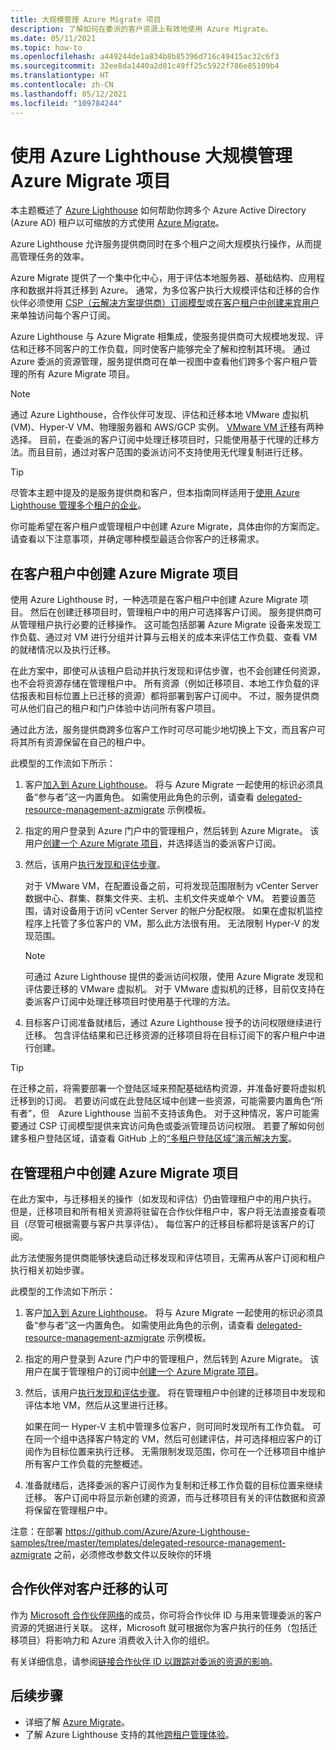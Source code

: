 ```yaml
---
title: 大规模管理 Azure Migrate 项目
description: 了解如何在委派的客户资源上有效地使用 Azure Migrate。
ms.date: 05/11/2021
ms.topic: how-to
ms.openlocfilehash: a449244de1a834b8b85396d716c49415ac32c6f3
ms.sourcegitcommit: 32ee8da1440a2d81c49ff25c5922f786e85109b4
ms.translationtype: HT
ms.contentlocale: zh-CN
ms.lasthandoff: 05/12/2021
ms.locfileid: "109784244"
---
```

# <a name="manage-azure-migrate-projects-at-scale-with-azure-lighthouse"></a>使用 Azure Lighthouse 大规模管理 Azure Migrate 项目

本主题概述了 [Azure Lighthouse](../overview.md) 如何帮助你跨多个 Azure Active Directory (Azure AD) 租户以可缩放的方式使用 [Azure Migrate](../../migrate/migrate-services-overview.md)。

Azure Lighthouse 允许服务提供商同时在多个租户之间大规模执行操作，从而提高管理任务的效率。

Azure Migrate 提供了一个集中化中心，用于评估本地服务器、基础结构、应用程序和数据并将其迁移到 Azure。 通常，为多位客户执行大规模评估和迁移的合作伙伴必须使用 [CSP（云解决方案提供商）订阅模型](/partner-center/customers-revoke-admin-privileges)或[在客户租户中创建来宾用户](../../active-directory/external-identities/what-is-b2b.md)来单独访问每个客户订阅。

Azure Lighthouse 与 Azure Migrate 相集成，使服务提供商可大规模地发现、评估和迁移不同客户的工作负载，同时使客户能够完全了解和控制其环境。 通过 Azure 委派的资源管理，服务提供商可在单一视图中查看他们跨多个客户租户管理的所有 Azure Migrate 项目。

> [!NOTE]
> 通过 Azure Lighthouse，合作伙伴可发现、评估和迁移本地 VMware 虚拟机 (VM)、Hyper-V VM、物理服务器和 AWS/GCP 实例。 [VMware VM 迁移](../../migrate/server-migrate-overview.md)有两种选择。 目前，在委派的客户订阅中处理迁移项目时，只能使用基于代理的迁移方法。而且目前，通过对客户范围的委派访问不支持使用无代理复制进行迁移。

> [!TIP]
> 尽管本主题中提及的是服务提供商和客户，但本指南同样适用于[使用 Azure Lighthouse 管理多个租户的企业](../concepts/enterprise.md)。

你可能希望在客户租户或管理租户中创建 Azure Migrate，具体由你的方案而定。 请查看以下注意事项，并确定哪种模型最适合你客户的迁移需求。

## <a name="create-an-azure-migrate-project-in-the-customer-tenant"></a>在客户租户中创建 Azure Migrate 项目

使用 Azure Lighthouse 时，一种选项是在客户租户中创建 Azure Migrate 项目。 然后在创建迁移项目时，管理租户中的用户可选择客户订阅。 服务提供商可从管理租户执行必要的迁移操作。 这可能包括部署 Azure Migrate 设备来发现工作负载、通过对 VM 进行分组并计算与云相关的成本来评估工作负载、查看 VM 的就绪情况以及执行迁移。

在此方案中，即使可从该租户启动并执行发现和评估步骤，也不会创建任何资源，也不会将资源存储在管理租户中。 所有资源（例如迁移项目、本地工作负载的评估报表和目标位置上已迁移的资源）都将部署到客户订阅中。 不过，服务提供商可从他们自己的租户和门户体验中访问所有客户项目。

通过此方法，服务提供商跨多位客户工作时可尽可能少地切换上下文，而且客户可将其所有资源保留在自己的租户中。

此模型的工作流如下所示：

1. 客户[加入到 Azure Lighthouse](onboard-customer.md)。 将与 Azure Migrate 一起使用的标识必须具备“参与者”这一内置角色。 如需使用此角色的示例，请查看 [delegated-resource-management-azmigrate](https://github.com/Azure/Azure-Lighthouse-samples/tree/master/templates/delegated-resource-management-azmigrate) 示例模板。
1. 指定的用户登录到 Azure 门户中的管理租户，然后转到 Azure Migrate。 该用户[创建一个 Azure Migrate 项目](../../migrate/create-manage-projects.md)，并选择适当的委派客户订阅。
1. 然后，该用户[执行发现和评估步骤](../../migrate/tutorial-discover-vmware.md)。

   对于 VMware VM，在配置设备之前，可将发现范围限制为 vCenter Server 数据中心、群集、群集文件夹、主机、主机文件夹或单个 VM。 若要设置范围，请对设备用于访问 vCenter Server 的帐户分配权限。 如果在虚拟机监控程序上托管了多位客户的 VM，那么此方法很有用。 无法限制 Hyper-V 的发现范围。

    > [!NOTE]
    > 可通过 Azure Lighthouse 提供的委派访问权限，使用 Azure Migrate 发现和评估要迁移的 VMware 虚拟机。 对于 VMware 虚拟机的迁移，目前仅支持在委派客户订阅中处理迁移项目时使用基于代理的方法。

1. 目标客户订阅准备就绪后，通过 Azure Lighthouse 授予的访问权限继续进行迁移。 包含评估结果和已迁移资源的迁移项目将在目标订阅下的客户租户中进行创建。

> [!TIP]
> 在迁移之前，将需要部署一个登陆区域来预配基础结构资源，并准备好要将虚拟机迁移到的订阅。 若要访问或在此登陆区域中创建一些资源，可能需要内置角色“所有者”，但　Azure Lighthouse 当前不支持该角色。 对于这种情况，客户可能需要通过 CSP 订阅模型提供来宾访问角色或委派管理员访问权限。 若要了解如何创建多租户登陆区域，请查看 GitHub 上的[“多租户登陆区域”演示解决方案](https://github.com/Azure/Multi-tenant-Landing-Zones)。

## <a name="create-an-azure-migrate-project-in-the-managing-tenant"></a>在管理租户中创建 Azure Migrate 项目

在此方案中，与迁移相关的操作（如发现和评估）仍由管理租户中的用户执行。 但是，迁移项目和所有相关资源将驻留在合作伙伴租户中，客户将无法直接查看项目（尽管可根据需要与客户共享评估）。 每位客户的迁移目标都将是该客户的订阅。

此方法使服务提供商能够快速启动迁移发现和评估项目，无需再从客户订阅和租户执行相关初始步骤。

此模型的工作流如下所示：

1. 客户[加入到 Azure Lighthouse](onboard-customer.md)。 将与 Azure Migrate 一起使用的标识必须具备“参与者”这一内置角色。 如需使用此角色的示例，请查看 [delegated-resource-management-azmigrate](https://github.com/Azure/Azure-Lighthouse-samples/tree/master/templates/delegated-resource-management-azmigrate) 示例模板。
1. 指定的用户登录到 Azure 门户中的管理租户，然后转到 Azure Migrate。 该用户在属于管理租户的订阅中[创建一个 Azure Migrate 项目](../../migrate/create-manage-projects.md)。
1. 然后，该用户[执行发现和评估步骤](../../migrate/tutorial-discover-vmware.md)。 将在管理租户中创建的迁移项目中发现和评估本地 VM，然后从这里进行迁移。

   如果在同一 Hyper-V 主机中管理多位客户，则可同时发现所有工作负载。 可在同一个组中选择客户特定的 VM，然后可创建评估，并可选择相应客户的订阅作为目标位置来执行迁移。 无需限制发现范围，你可在一个迁移项目中维护所有客户工作负载的完整概述。

1. 准备就绪后，选择委派的客户订阅作为复制和迁移工作负载的目标位置来继续迁移。 客户订阅中将显示新创建的资源，而与迁移项目有关的评估数据和资源将保留在管理租户中。

注意：在部署 https://github.com/Azure/Azure-Lighthouse-samples/tree/master/templates/delegated-resource-management-azmigrate 之前，必须修改参数文件以反映你的环境

## <a name="partner-recognition-for-customer-migrations"></a>合作伙伴对客户迁移的认可

作为 [Microsoft 合作伙伴网络](https://partner.microsoft.com)的成员，你可将合作伙伴 ID 与用来管理委派的客户资源的凭据进行关联。 这样，Microsoft 就可根据你为客户执行的任务（包括迁移项目）将影响力和 Azure 消费收入计入你的组织。

有关详细信息，请参阅[链接合作伙伴 ID 以跟踪对委派的资源的影响](partner-earned-credit.md)。

## <a name="next-steps"></a>后续步骤

- 详细了解 [Azure Migrate](../../migrate/migrate-services-overview.md)。
- 了解 Azure Lighthouse 支持的其他[跨租户管理体验](../concepts/cross-tenant-management-experience.md)。
